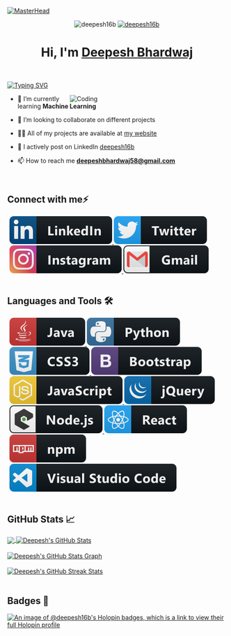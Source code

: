 [![MasterHead](/banner.gif)](https://rishavchanda.io)

<p align="center">
<img src="https://komarev.com/ghpvc/?username=deepesh16b&label=Profile%20views&color=6805D3&style=flat" alt="deepesh16b" />
 <a href="https://github.com/deepesh16b?tab=followers"> 
  <img src="https://img.shields.io/github/followers/deepesh16b.svg?style=social&label=Follow" alt="deepesh16b" />
 </a>
</p>

<h1 align="center" >Hi, I'm <a href="https://linkedin.com/in/deepesh16b" target="_blank">Deepesh Bhardwaj <br> </a> </h1> <br>

[![Typing SVG](https://readme-typing-svg.herokuapp.com?font=Fira+Code&weight=500&size=21&duration=4500&pause=1000&color=89E1FF&multiline=true&width=700&lines=A+passionate+Full+Stack+Developer+from+India)](https://git.io/typing-svg)

<img align="right" alt="Coding" width="360" src="https://www.wingstechsolutions.com/wp-content/uploads/2022/03/full-stack-development.gif">

- 🌱 I’m currently learning **Machine Learning**

- 👯 I’m looking to collaborate on different projects

- 👨‍💻 All of my projects are available at [my website](https://deepesh16b.github.io/portfolio/)

- 📝 I actively post on LinkedIn [deepesh16b]([https://deepesh16b.github.io/portfolio/](https://www.linkedin.com/in/deepesh16b/))
 
- 📫 How to reach me **deepeshbhardwaj58@gmail.com**
<br>

## Connect with me⚡

<p align="left" style="margin: 0 5px;">
  <a href="[https://linkedin.com/in/deepesh16b]">
    <img src="logo/linkedin.svg" alt="example badge" style="vertical-align:top margin:6px 4px">
  </a> 
 <a href="[https://twitter.com/deepesh_b_16]">
    <img src="logo/twitter.svg" alt="example badge" style="vertical-align:top margin:6px 4px">
  </a> 
  <a href="[https://instagram.com/deepesh_b_16]">
    <img src="logo/instagram.svg" alt="example badge" style="vertical-align:top margin:6px 4px">
  </a> 
 <a href="mailto:deepeshbhardwaj58@gmail.com">
    <img src="logo/gmail.svg" alt="example badge" style="vertical-align:top margin:6px 4px">
  </a> 
 
</p>
<br> 

## Languages and Tools 🛠
<p align="left" style="margin: 0 5px;"> 
  <!-- >
<a href="https://getbootstrap.com" target="_blank" rel="noreferrer"> <img src="https://raw.githubusercontent.com/devicons/devicon/master/icons/bootstrap/bootstrap-plain-wordmark.svg" alt="bootstrap" width="40" height="40"/> </a> &emsp;
  <a href="https://www.cprogramming.com/" target="_blank" rel="noreferrer"> <img src="https://raw.githubusercontent.com/devicons/devicon/master/icons/c/c-original.svg" alt="c" width="40" height="40"/> </a> &emsp;
  <a href="https://www.w3schools.com/cpp/" target="_blank" rel="noreferrer"> <img src="https://raw.githubusercontent.com/devicons/devicon/master/icons/cplusplus/cplusplus-original.svg" alt="cplusplus" width="40" height="40"/> </a> &emsp;
  <a href="https://www.w3schools.com/css/" target="_blank" rel="noreferrer"> <img src="https://raw.githubusercontent.com/devicons/devicon/master/icons/css3/css3-original-wordmark.svg" alt="css3" width="40" height="40"/> </a>  &emsp;
  <a href="https://www.w3.org/html/" target="_blank" rel="noreferrer"> <img src="https://raw.githubusercontent.com/devicons/devicon/master/icons/html5/html5-original-wordmark.svg" alt="html5" width="40" height="40"/> </a>  &emsp;
  <a href="https://www.java.com" target="_blank" rel="noreferrer"> <img src="https://raw.githubusercontent.com/devicons/devicon/master/icons/java/java-original.svg" alt="java" width="40" height="40"/> </a> &emsp;
  <a href="https://developer.mozilla.org/en-US/docs/Web/JavaScript" target="_blank" rel="noreferrer"> <img src="https://raw.githubusercontent.com/devicons/devicon/master/icons/javascript/javascript-original.svg" alt="javascript" width="40" height="40"/> </a> &emsp;
  <a href="https://www.mongodb.com/" target="_blank" rel="noreferrer"> <img src="https://raw.githubusercontent.com/devicons/devicon/master/icons/mongodb/mongodb-original-wordmark.svg" alt="mongodb" width="40" height="40"/> </a> &emsp;
  <a href="https://www.mysql.com/" target="_blank" rel="noreferrer"> <img src="https://raw.githubusercontent.com/devicons/devicon/master/icons/mysql/mysql-original-wordmark.svg" alt="mysql" width="40" height="40"/> </a> &emsp;
 <a href="https://nodejs.org" target="_blank" rel="noreferrer"> <img src="https://raw.githubusercontent.com/devicons/devicon/master/icons/nodejs/nodejs-original-wordmark.svg" alt="nodejs" width="40" height="40"/> </a> &emsp;
  <a href="https://www.python.org" target="_blank" rel="noreferrer"> <img src="https://raw.githubusercontent.com/devicons/devicon/master/icons/python/python-original.svg" alt="python" width="40" height="40"/> </a> &emsp;
  <a href="https://reactjs.org/" target="_blank" rel="noreferrer"> <img src="https://raw.githubusercontent.com/devicons/devicon/master/icons/react/react-original-wordmark.svg" alt="react" width="40" height="40"/> </a> &emsp;
<-->
  <a href="#">
    <img src="logo/java.svg" alt="example badge" style="vertical-align:top margin:6px 4px">
  </a> 
 <a href="#">
    <img src="logo/python.svg" alt="example badge" style="vertical-align:top margin:6px 4px">
  </a> 
 <a href="#">
    <img src="logo/css3.svg" alt="example badge" style="vertical-align:top margin:6px 4px">
  </a> 
 <a href="#">
    <img src="logo/bootstrap.svg" alt="example badge" style="vertical-align:top margin:6px 4px">
  </a> 
 <a href="#">
    <img src="logo/js.svg" alt="example badge" style="vertical-align:top margin:6px 4px">
  </a> 
 <a href="#">
    <img src="logo/jquery.svg" alt="example badge" style="vertical-align:top margin:6px 4px">
  </a> 
 <a href="#">
    <img src="logo/nodejs_larger.svg" alt="example badge" style="vertical-align:top margin:6px 4px">
  </a> 
 <a href="#">
    <img src="logo/react.svg" alt="example badge" style="vertical-align:top margin:6px 4px">
  </a> 
  <a href="#">
    <img src="logo/npm.svg" alt="example badge" style="vertical-align:top margin:6px 4px">
  </a> 
 <a href="#">
    <img src="logo/visualstudio_code.svg" alt="example badge" style="vertical-align:top margin:6px 4px">
  </a> 
</p>
<br>

## GitHub Stats 📈
<a href="https://github.com/deepesh16b/deepesh16b">
  <img align="center" src="https://github-readme-stats.vercel.app/api/top-langs/?username=deepesh16b&hide=less&title_color=d13979&text_color=c9cacc&icon_color=2bbc8a&bg_color=1d1f21&langs_count=3" />
</a>

<a href="https://github.com/deepesh16b/deepesh16b">
  <img align="center" src="https://github-readme-stats.vercel.app/api?username=deepesh16b&count_private=true&show_icons=true&theme=radical&hide_border=true&custom_title=Deepesh%20Bhardwaj%27s%20Github%20Stats" alt="Deepesh's GitHub Stats" />
</a>
<br><br>

<a href="https://github.com/deepesh16b/deepesh16b">
  <img align="center" src="https://github-profile-summary-cards.vercel.app/api/cards/profile-details?username=deepesh16b&theme=radical&hide_border=true)](https://github.com/deepesh16b" alt="Deepesh's GitHub Stats Graph"/>
</a>
<br><br>

<a href="https://github.com/deepesh16b/deepesh16b">
  <img align="center" src="https://github-readme-streak-stats.herokuapp.com/?user=deepesh16b&theme=dark" alt="Deepesh's GitHub Streak Stats"/>
</a>
<br><br>

## Badges 🚀

[![An image of @deepesh16b's Holopin badges, which is a link to view their full Holopin profile](https://holopin.me/deepesh16b)](https://holopin.io/@deepesh16b)
